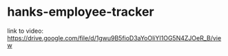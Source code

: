 # hanks-employee-tracker

link to video: https://drive.google.com/file/d/1gwu9B5fioD3aYoOliYI1OG5N4ZJOeR_B/view
